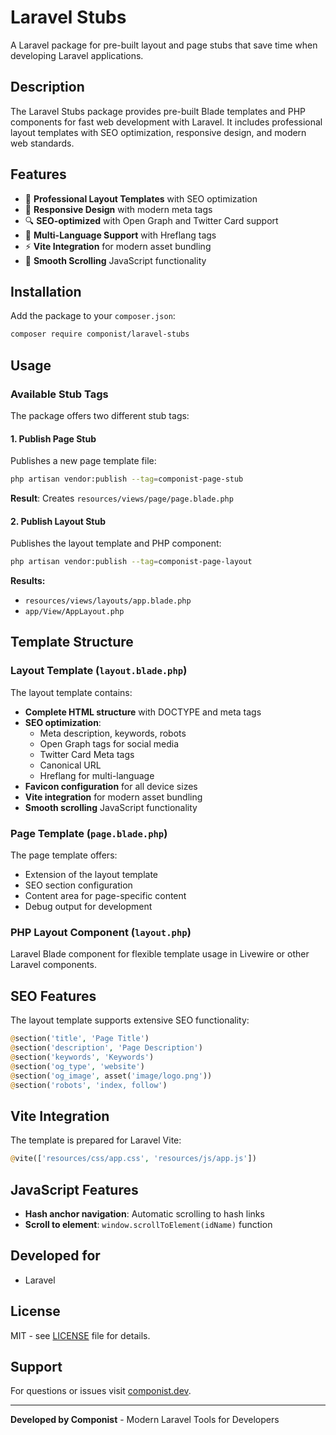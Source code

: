 # Laravel Stubs

A Laravel package for pre-built layout and page stubs that save time when developing Laravel applications.

## Description

The Laravel Stubs package provides pre-built Blade templates and PHP components for fast web development with Laravel. It includes professional layout templates with SEO optimization, responsive design, and modern web standards.

## Features

- 🎨 **Professional Layout Templates** with SEO optimization
- 📱 **Responsive Design** with modern meta tags
- 🔍 **SEO-optimized** with Open Graph and Twitter Card support
- 🎯 **Multi-Language Support** with Hreflang tags
- ⚡ **Vite Integration** for modern asset bundling
- 🍪 **Smooth Scrolling** JavaScript functionality

## Installation

Add the package to your `composer.json`:

```bash
composer require componist/laravel-stubs
```

## Usage

### Available Stub Tags

The package offers two different stub tags:

#### 1. Publish Page Stub

Publishes a new page template file:

```bash
php artisan vendor:publish --tag=componist-page-stub
```

**Result**: Creates `resources/views/page/page.blade.php`

#### 2. Publish Layout Stub

Publishes the layout template and PHP component:

```bash
php artisan vendor:publish --tag=componist-page-layout
```

**Results:**
- `resources/views/layouts/app.blade.php`
- `app/View/AppLayout.php`

## Template Structure

### Layout Template (`layout.blade.php`)

The layout template contains:

- **Complete HTML structure** with DOCTYPE and meta tags
- **SEO optimization**:
  - Meta description, keywords, robots
  - Open Graph tags for social media
  - Twitter Card Meta tags
  - Canonical URL
  - Hreflang for multi-language
- **Favicon configuration** for all device sizes
- **Vite integration** for modern asset bundling
- **Smooth scrolling** JavaScript functionality

### Page Template (`page.blade.php`)

The page template offers:

- Extension of the layout template
- SEO section configuration
- Content area for page-specific content
- Debug output for development

### PHP Layout Component (`layout.php`)

Laravel Blade component for flexible template usage in Livewire or other Laravel components.

## SEO Features

The layout template supports extensive SEO functionality:

```php
@section('title', 'Page Title')
@section('description', 'Page Description')
@section('keywords', 'Keywords')
@section('og_type', 'website')
@section('og_image', asset('image/logo.png'))
@section('robots', 'index, follow')
```

## Vite Integration

The template is prepared for Laravel Vite:

```php
@vite(['resources/css/app.css', 'resources/js/app.js'])
```

## JavaScript Features

- **Hash anchor navigation**: Automatic scrolling to hash links
- **Scroll to element**: `window.scrollToElement(idName)` function

## Developed for

- Laravel

## License

MIT - see [LICENSE](LICENSE) file for details.

## Support

For questions or issues visit [componist.dev](https://componist.dev).

---

**Developed by Componist** - Modern Laravel Tools for Developers